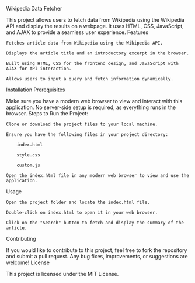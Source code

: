 Wikipedia Data Fetcher

This project allows users to fetch data from Wikipedia using the Wikipedia API and display the results on a webpage. It uses HTML, CSS, JavaScript, and AJAX to provide a seamless user experience.
Features

    Fetches article data from Wikipedia using the Wikipedia API.

    Displays the article title and an introductory excerpt in the browser.

    Built using HTML, CSS for the frontend design, and JavaScript with AJAX for API interaction.

    Allows users to input a query and fetch information dynamically.

Installation
Prerequisites

Make sure you have a modern web browser to view and interact with this application. No server-side setup is required, as everything runs in the browser.
Steps to Run the Project:

    Clone or download the project files to your local machine.

    Ensure you have the following files in your project directory:

        index.html

        style.css

        custom.js

    Open the index.html file in any modern web browser to view and use the application.

Usage

    Open the project folder and locate the index.html file.

    Double-click on index.html to open it in your web browser.

    Click on the "Search" button to fetch and display the summary of the article.

Contributing

If you would like to contribute to this project, feel free to fork the repository and submit a pull request. Any bug fixes, improvements, or suggestions are welcome!
License

This project is licensed under the MIT License.
